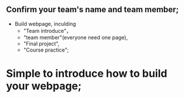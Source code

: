 

## Confirm your team's name and team member;
* Build webpage, inculding
  * "Team introduce"， 
  * "team member"(everyone need one page),
  *  "Final project",
  *  "Course practice";
# Simple to introduce how to build your webpage;